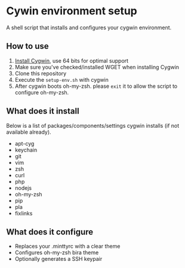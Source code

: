 # Cywin environment setup
A shell script that installs and configures your cygwin environment.

## How to use
1. [Install Cygwin](https://cygwin.com/install.html), use 64 bits for optimal support
1. Make sure you've checked/installed WGET when installing Cygwin
1. Clone this repository
1. Execute the `setup-env.sh` with cygwin
1. After cygwin boots oh-my-zsh. please `exit` it to allow the script to configure oh-my-zsh.

## What does it install
Below is a list of packages/components/settings cygwin installs (if not available already).

- apt-cyg
- keychain
- git
- vim
- zsh
- curl
- php
- nodejs
- oh-my-zsh
- pip
- pla
- fixlinks

## What does it configure
- Replaces your .minttyrc with a clear theme
- Configures oh-my-zsh bira theme
- Optionally generates a SSH keypair
